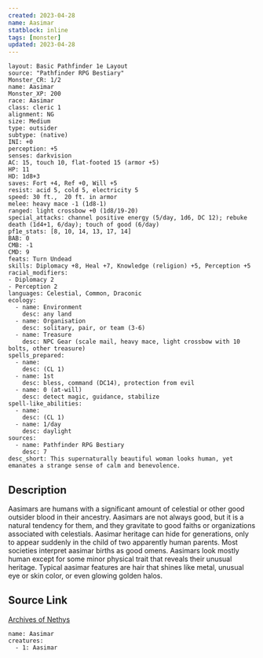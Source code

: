 ```yaml
---
created: 2023-04-28
name: Aasimar
statblock: inline
tags: [monster]
updated: 2023-04-28
---
```

```statblock
layout: Basic Pathfinder 1e Layout
source: "Pathfinder RPG Bestiary"
Monster_CR: 1/2
name: Aasimar
Monster_XP: 200
race: Aasimar
class: cleric 1
alignment: NG
size: Medium
type: outsider
subtype: (native)
INI: +0
perception: +5
senses: darkvision
AC: 15, touch 10, flat-footed 15 (armor +5)
HP: 11
HD: 1d8+3
saves: Fort +4, Ref +0, Will +5
resist: acid 5, cold 5, electricity 5
speed: 30 ft.,  20 ft. in armor
melee: heavy mace -1 (1d8-1)
ranged: light crossbow +0 (1d8/19-20)
special_attacks: channel positive energy (5/day, 1d6, DC 12); rebuke death (1d4+1, 6/day); touch of good (6/day)
pf1e_stats: [8, 10, 14, 13, 17, 14]
BAB: 0
CMB: -1
CMD: 9
feats: Turn Undead
skills: Diplomacy +8, Heal +7, Knowledge (religion) +5, Perception +5
racial_modifiers:
- Diplomacy 2
- Perception 2
languages: Celestial, Common, Draconic
ecology:
  - name: Environment
    desc: any land
  - name: Organisation
    desc: solitary, pair, or team (3-6)
  - name: Treasure
    desc: NPC Gear (scale mail, heavy mace, light crossbow with 10 bolts, other treasure)
spells_prepared:
  - name:
    desc: (CL 1)
  - name: 1st
    desc: bless, command (DC14), protection from evil
  - name: 0 (at-will)
    desc: detect magic, guidance, stabilize
spell-like_abilities:
  - name:
    desc: (CL 1)
  - name: 1/day
    desc: daylight
sources:
  - name: Pathfinder RPG Bestiary
    desc: 7
desc_short: This supernaturally beautiful woman looks human, yet emanates a strange sense of calm and benevolence.
```
## Description
Aasimars are humans with a significant amount of celestial or other good outsider blood in their ancestry. Aasimars are not always good, but it is a natural tendency for them, and they gravitate to good faiths or organizations associated with celestials. Aasimar heritage can hide for generations, only to appear suddenly in the child of two apparently human parents. Most societies interpret aasimar births as good omens. Aasimars look mostly human except for some minor physical trait that reveals their unusual heritage. Typical aasimar features are hair that shines like metal, unusual eye or skin color, or even glowing golden halos.
## Source Link
[Archives of Nethys](https://aonprd.com/MonsterDisplay.aspx?ItemName=Aasimar)
```encounter-table
name: Aasimar
creatures:
  - 1: Aasimar
```
